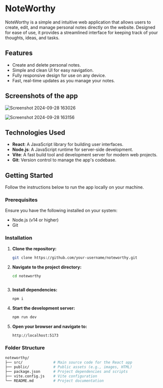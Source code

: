 # NoteWorthy

NoteWorthy is a simple and intuitive web application that allows users to create, edit, and manage personal notes directly on the website. Designed for ease of use, it provides a streamlined interface for keeping track of your thoughts, ideas, and tasks.

## Features

- Create and delete personal notes.
- Simple and clean UI for easy navigation.
- Fully responsive design for use on any device.
- Fast, real-time updates as you manage your notes.

## Screenshots of the app

![Screenshot 2024-09-28 163026](https://github.com/user-attachments/assets/384263de-34a1-41ef-a1d3-1fed3fef4fea)

![Screenshot 2024-09-28 163156](https://github.com/user-attachments/assets/01428060-a78b-4172-bac8-091788693637)

## Technologies Used

- **React**: A JavaScript library for building user interfaces.
- **Node.js**: A JavaScript runtime for server-side development.
- **Vite**: A fast build tool and development server for modern web projects.
- **Git**: Version control to manage the app's codebase.

## Getting Started

Follow the instructions below to run the app locally on your machine.

### Prerequisites

Ensure you have the following installed on your system:
- Node.js (v14 or higher)
- Git

### Installation

1. **Clone the repository:**

   ```bash
   git clone https://github.com/your-username/noteworthy.git
   ```

2. **Navigate to the project directory:**

   ```bash
   cd noteworthy
  

3. **Install dependencies:**

   ```bash
   npm i

4. **Start the development server:**
   ```bash
   npm run dev
   
5. **Open your browser and navigate to:**
   ```
   http://localhost:5173

### Folder Structure

   ```bash
   noteworthy/
   ├── src/              # Main source code for the React app
   ├── public/           # Public assets (e.g., images, HTML)
   ├── package.json      # Project dependencies and scripts
   ├── vite.config.js    # Vite configuration
   └── README.md         # Project documentation
```


